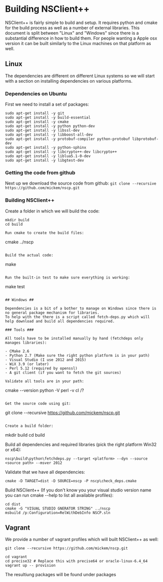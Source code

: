 # Building NSClient++

NSClient++ is fairly simple to build and setup. It requires python and cmake for the build process as well as a number of external libraries.
This document is split between "Linux" and "Windows" since there is a substantial difference in how to build them.
For people wanting a Apple osx version it can be built similarly to the Linux machines on that platform as well.

## Linux

The dependencies are different on different Linux systems so we will start with a section on installing dependencies on various platforms.

### Dependencies on Ubuntu

First we need to install a set of packages:

```
sudo apt-get install -y git
sudo apt-get install -y build-essential
sudo apt-get install -y cmake
sudo apt-get install -y python python-dev
sudo apt-get install -y libssl-dev
sudo apt-get install -y libboost-all-dev
sudo apt-get install -y protobuf-compiler python-protobuf libprotobuf-dev
sudo apt-get install -y python-sphinx
sudo apt-get install -y libcrypto++-dev libcrypto++
sudo apt-get install -y liblua5.1-0-dev
sudo apt-get install -y libgtest-dev
```

### Getting the code from github

Next up we download the source code from github: `git clone --recursive https://github.com/mickem/nscp.git`

### Building NSClient++

Create a folder in which we will build the code:
```
mkdir build
cd build

Run cmake to create the build files:
```
cmake ../nscp
```

Build the actual code:
```
make
```

Run the built-in test to make sure everything is working:

```
make test
```

## Windows ##

Dependencies is a bit of a bother to manage on Windows since there is no general package mechanism for libraries.
To help with the there is a script called fetch-deps.py which will help download and build all dependencies required.

### Tools ###

All tools have to be installed manually by hand (fetchdeps only manages libraries):

- CMake 2.6
- Python 2.7 (Make sure the right python platform is in your path)
- Visual Studio (I use 2012 and 2015)
- WiX 3.9 (or later)
- Perl 5.12 (required by openssl)
- A git client (if you want to fetch the git sources)

Validate all tools are in your path:

```
cmake --version
python -V
perl -v
cl /?
```

Get the source code using git:
```
git clone --recursive https://github.com/mickem/nscp.git
```

Create a build folder:

```
mkdir build
cd build

Build all dependencies and required libraries (pick the right platform Win32 or x64):

```
nscp\build\python\fetchdeps.py --target <platform> --dyn --source <source path> --msver 2012
```

Validate that we have all dependencies:
```
cmake -D TARGET=dist -D SOURCE=nscp -P nscp\check_deps.cmake
```

Build NSClient++ (If you don't know you your visual studio version name you can run cmake --help to list all available profiles):

```
cd dist
cmake -G "VISUAL STUDIO GNERATOR STRING" ../nscp
msbuild /p:Configuration=RelWithDebInfo NSCP.sln
```

## Vagrant

We provide a number of vagrant profiles which will built NSClient++ as well:

```
git clone --recursive https://github.com/mickem/nscp.git
```

```
cd vagrant
cd precise32 # Replace this with precise64 or oracle-linux-6.4_64
vagrant up -- provision
```

The resultiung packages will be found under packages
